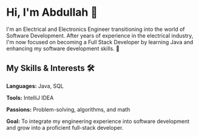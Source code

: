 # Hi, I'm Abdullah 👋

I'm an Electrical and Electronics Engineer transitioning into the world of Software Development. After years of experience in the electrical industry, I'm now focused on becoming a Full Stack Developer by learning Java and enhancing my software development skills. 🚀

## My Skills & Interests 🛠️
**Languages:** Java, SQL  

**Tools:** IntelliJ IDEA  

**Passions:** Problem-solving, algorithms, and math  

**Goal:** To integrate my engineering experience into software development and grow into a proficient full-stack developer.  

<!--
**abdullahkocak123/abdullahkocak123** is a ✨ _special_ ✨ repository because its `README.md` (this file) appears on your GitHub profile.

Here are some ideas to get you started:

- 🔭 I’m currently working on ...
- 🌱 I’m currently learning ...
- 👯 I’m looking to collaborate on ...
- 🤔 I’m looking for help with ...
- 💬 Ask me about ...
- 📫 How to reach me: ...
- 😄 Pronouns: ...
- ⚡ Fun fact: ...
-->
